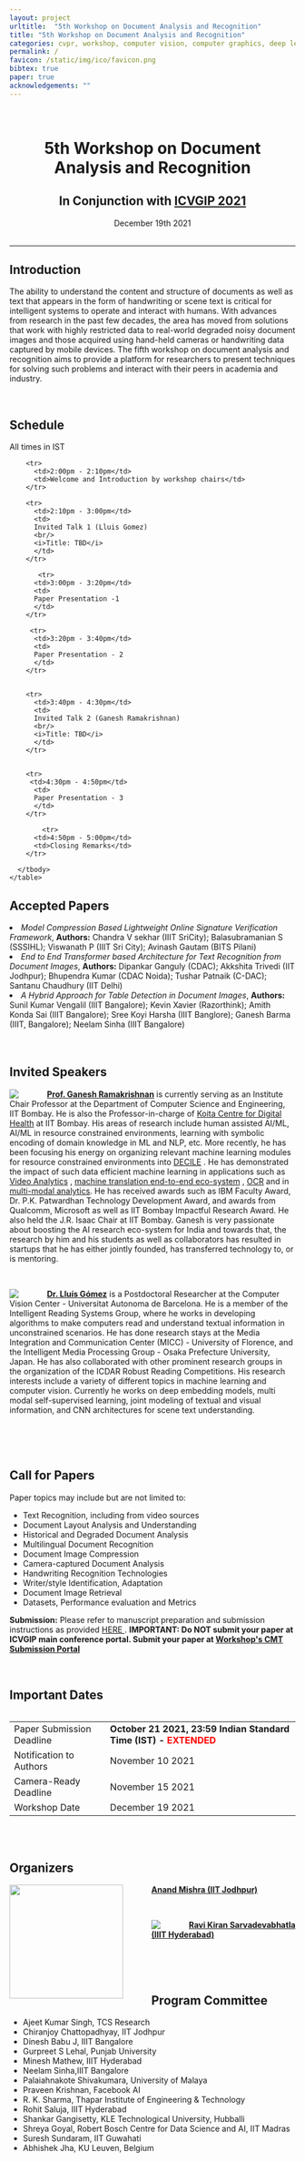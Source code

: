 ```yaml
---
layout: project
urltitle:  "5th Workshop on Document Analysis and Recognition"
title: "5th Workshop on Document Analysis and Recognition"
categories: cvpr, workshop, computer vision, computer graphics, deep learning, generative modeling, visual learning, simulation environments, robotics, machine learning, reinforcement learning
permalink: /
favicon: /static/img/ico/favicon.png
bibtex: true
paper: true
acknowledgements: ""
---
```


<br>
<div class="row">
  <div class="col-xs-12">
   <center><h1>5th Workshop on Document Analysis and Recognition</h1></center>
   <center><h2>In Conjunction with <a href="https://iitj.ac.in/icvgip2021/">ICVGIP 2021</a></h2></center>
   <center><span style="font-weight:400;">December 19th 2021</span></center>    
    <center><span style="color:#e74c3c;font-weight:400;"></span></center>
    <br/>
  </div>
</div>

<hr>

<div class="row" id="intro">
  <div class="col-xs-12">
    <h2>Introduction</h2>
  </div>
</div>

<div class="row">
  <div class="col-xs-12">    
    <p> The ability to understand the content and structure of documents as well as text that appears in the form of handwriting or scene text is critical for intelligent systems to operate and interact with humans. With advances from research in the past few decades, the area has moved from solutions that work with highly restricted data to real-world degraded noisy document images and those acquired using hand-held cameras or handwriting data captured by mobile devices. The fifth workshop on document analysis and recognition aims to provide a platform for researchers to present techniques for solving such problems and interact with their peers in academia and industry. </p>    
  </div>
</div> 

<br>

<div class="row" id="'">
  <div class="col-xs-12">
    <h2>Schedule</h2>
    <p>All times in IST</p>
  </div>
</div>


<div class="row">
  <div class="col-xs-12">
     <table class="table table-striped">
      <tbody>
        
        <tr>
          <td>2:00pm - 2:10pm</td>
          <td>Welcome and Introduction by workshop chairs</td>
        </tr>
        
        <tr>
          <td>2:10pm - 3:00pm</td>
          <td>
          Invited Talk 1 (Lluis Gomez)
          <br/>
          <i>Title: TBD</i>
          </td>
        </tr>
        
           <tr>
          <td>3:00pm - 3:20pm</td>
          <td>
          Paper Presentation -1
          </td>
        </tr>
       
         <tr>
          <td>3:20pm - 3:40pm</td>
          <td>
          Paper Presentation - 2
          </td>
        </tr>
       
       
        <tr>
          <td>3:40pm - 4:30pm</td>
          <td>
          Invited Talk 2 (Ganesh Ramakrishnan)
          <br/>
          <i>Title: TBD</i>
          </td>
        </tr>
       
       
        <tr>
         <td>4:30pm - 4:50pm</td>
          <td>
          Paper Presentation - 3
          </td>
        </tr>          
         
            <tr>
          <td>4:50pm - 5:00pm</td>
          <td>Closing Remarks</td>
        </tr>
        
      </tbody>
    </table>
  </div>
</div>



<div class="row" id="accepted">
  <div class="col-xs-12">
    <h2>Accepted Papers</h2>
  </div>
</div>
<li> <i>Model Compression Based Lightweight Online Signature Verification Framework</i>, <b>Authors:</b> Chandra V sekhar (IIIT SriCity); Balasubramanian S (SSSIHL); Viswanath P (IIIT Sri City); Avinash Gautam (BITS Pilani)</li>
<li> <i>End to End Transformer based Architecture for Text Recognition from Document Images</i>, <b>Authors:</b> Dipankar Ganguly (CDAC); Akkshita Trivedi (IIT Jodhpur); Bhupendra Kumar (CDAC Noida); Tushar Patnaik (C-DAC); Santanu Chaudhury (IIT Delhi) </li>
<li> <i>A Hybrid Approach for Table Detection in Document Images</i>, <b>Authors:</b> Sunil Kumar Vengalil (IIIT Bangalore); Kevin Xavier (Razorthink); Amith Konda Sai (IIIT Bangalore); Sree Koyi Harsha (IIIT Banglore); Ganesh Barma (IIIT, Bangalore); Neelam Sinha (IIIT Bangalore) </li>
<br>
<br>
<div class="row" id="speakers">
  <div class="col-xs-12">
    <h2>Invited Speakers</h2>
  </div>
</div>
<div class="row">
  <div class="col-md-12">
    <a href="https://www.cse.iitb.ac.in/~ganesh/"><img class="people-pic" style="float:left;margin-right:50px;" src="https://raw.githubusercontent.com/wdar21/wdar21.github.io/main/static/img/people/gr110x.jpg"></a>
    <p>
      <b><a href="https://www.cse.iitb.ac.in/~ganesh/">Prof. Ganesh Ramakrishnan</a></b> is currently serving as an Institute Chair Professor at the Department of Computer Science and Engineering, IIT Bombay. He is also the Professor-in-charge of  <a href="https://www.kcdh.iitb.ac.in/">Koita Centre for Digital Health</a> at IIT Bombay. His areas of research include human assisted AI/ML, AI/ML in resource constrained environments, learning with symbolic encoding of domain knowledge in ML and NLP, etc. More recently, he has been focusing his energy on organizing relevant machine learning modules for resource constrained environments into <a href="https://decile.org/">DECILE</a> . He has demonstrated the impact of such data efficient machine learning in applications such as <a href="https://www.cse.iitb.ac.in/~vidsurv">Video Analytics</a> , <a href="https://www.udaanproject.org/">machine translation end-to-end eco-system</a> , <a href="https://www.cse.iitb.ac.in/~ocr">OCR</a> and in <a href="https://www.cse.iitb.ac.in/~malta/">multi-modal analytics</a>. He  has received awards such as IBM Faculty Award, Dr. P.K. Patwardhan Technology Development Award, and awards from Qualcomm, Microsoft as well as IIT Bombay Impactful Research Award. He also held the J.R. Isaac Chair at IIT Bombay. Ganesh is very passionate about boosting the AI research eco-system for India and towards that, the research by him and his students as well as collaborators has resulted in startups that he has either jointly founded, has transferred technology to, or is mentoring.
    </p>
  </div>
</div>

<br>

<div class="row">
  <div class="col-md-12">
    <a href="http://lluisgomez.github.io/"><img class="people-pic" style="float:left;margin-right:50px;" src="http://lluisgomez.github.io/img/lluis_bg.png"></a>
    <p>
      <b><a href="http://lluisgomez.github.io/">Dr. Lluís Gómez</a></b> is a Postdoctoral Researcher at the Computer Vision Center - Universitat Autonoma de Barcelona. He is a member of the Intelligent Reading Systems Group, where he works in developing algorithms to make computers read and understand textual information in unconstrained scenarios. He has done research stays at the Media Integration and Communication Center (MICC) - University of Florence, and the Intelligent Media Processing Group - Osaka Prefecture University, Japan. He has also collaborated with other prominent research groups in the organization of the ICDAR Robust Reading Competitions. His research interests include a variety of different topics in machine learning and computer vision. Currently he works on deep embedding models, multi modal self-supervised learning, joint modeling of textual and visual information, and CNN architectures for scene text understanding.
    </p>
  </div>
</div><br>

<br>
<br>

<div class="row" id="cfp">
  <div class="col-xs-12">
    <h2>Call for Papers</h2>
  </div>
</div>

<div class="row">
  <div class="col-xs-12">
    Paper topics may include but are not limited to:
   
  <ul>
      <li> Text Recognition, including from video sources </li>
      <li> Document Layout Analysis and Understanding </li>
      <li> Historical and Degraded Document Analysis </li>
      <li> Multilingual Document Recognition </li>
      <li> Document Image Compression </li>
      <li> Camera-captured Document Analysis </li>
      <li> Handwriting Recognition Technologies </li>
      <li> Writer/style Identification, Adaptation </li>
      <li> Document Image Retrieval </li>
      <li> Datasets, Performance evaluation and Metrics </li>    
   </ul>
  
   <b> Submission:</b> Please refer to manuscript preparation and submission instructions as provided <a href="https://iitj.ac.in/icvgip2021/authorGuidelines.php"> HERE </a>. <b> IMPORTANT: Do NOT submit your paper at ICVGIP main conference portal. Submit your paper at <a href="https://cmt3.research.microsoft.com/DAR2021">Workshop's CMT Submission Portal</a></b>
   
  </div>
</div>

<br>

<div class="row" id="dates">
  <div class="col-xs-12">
    <h2>Important Dates</h2>
  </div>
</div>

<div class="row">
  <div class="col-xs-12">
    <table class="table table-striped">
      <tbody>
        <tr>
          <td>Paper Submission Deadline</td>
          <td><b>October 21 2021, 23:59 Indian Standard Time (IST) - <font color="red">EXTENDED</font></b></td>
        </tr>
        <tr>
          <td>Notification to Authors</td>
          <td>November 10 2021</td>
        </tr>
        <tr>
          <td>Camera-Ready Deadline</td>
          <td>November 15 2021</td>
        </tr>
        <tr>
          <td>Workshop Date</td>
          <td>December 19 2021</td>
        </tr>
      </tbody>
    </table>
  </div>
</div>

<br>
<br>

<div class="row" id="organizers">
  <div class="col-xs-12">
    <h2>Organizers</h2>
  </div>
</div>
<div class="row">
  <div class="col-md-12">
    <a href="https://anandmishra22.github.io/"><img height=200px class="people-pic" style="float:left;margin-right:50px;" src="https://anandmishra22.github.io/files/mishra_oct15.jpg"></a>
    <p>
      <b><a href="https://anandmishra22.github.io/">Anand Mishra (IIT Jodhpur)</a></b>
    </p>
  </div>
</div><br>

<div class="row">
  <div class="col-md-12">
    <a href="https://ravika.github.io/"><img class="people-pic" style="float:left;margin-right:50px;" src="https://ravika.github.io/ravipic.jpeg"></a>
    <p>
      <b><a href="https://ravika.github.io/">Ravi Kiran Sarvadevabhatla (IIIT Hyderabad)</a></b>
    </p>
  </div>
</div><br>
<br>
<br>

<div class="row" id="pc">
  <div class="col-xs-12">
    <h2>Program Committee</h2>
  </div>
</div>
 <ul>
  <li>Ajeet Kumar Singh, TCS Research</li>
<li>Chiranjoy Chattopadhyay, IIT Jodhpur        </li>
<li>Dinesh Babu J, IIIT Bangalore                               </li>
<li>Gurpreet S Lehal, Punjab University</li>
<li>Minesh Mathew, IIIT Hyderabad</li>
<li>Neelam      Sinha,IIIT Bangalore            </li>
<li>Palaiahnakote Shivakumara, University of Malaya</li>
<li>Praveen     Krishnan, Facebook AI   </li>
<li>R. K. Sharma, Thapar Institute of Engineering & Technology</li>
<li>Rohit Saluja, IIIT Hyderabad        </li>
<li>Shankar     Gangisetty, KLE Technological University, Hubballi</li>
<li>Shreya Goyal, Robert Bosch Centre for Data Science and AI, IIT Madras                           </li>
<li>Suresh Sundaram, IIT Guwahati       </li>    
  <li>Abhishek Jha, KU Leuven, Belgium </li>
 </ul>
<br>
<br>



